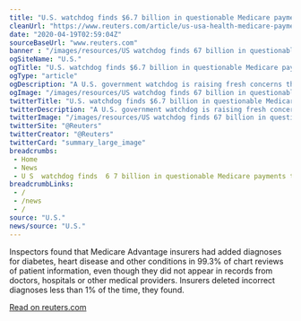 ```yaml
--- 
title: "U.S. watchdog finds $6.7 billion in questionable Medicare payments to insurers"
cleanUrl: "https://www.reuters.com/article/us-usa-health-medicare-payments-idUSKBN1YG0YD"
date: "2020-04-19T02:59:04Z"
sourceBaseUrl: "www.reuters.com"
banner : "/images/resources/US watchdog finds 67 billion in questionable Medicare payments to insurers.png"
ogSiteName: "U.S."
ogTitle: "U.S. watchdog finds $6.7 billion in questionable Medicare payments to insurers"
ogType: "article"
ogDescription: "A U.S. government watchdog is raising fresh concerns that health insurers are exaggerating how sick Medicare patients are, receiving billions of dollars in improper payments as a result."
ogImage: "/images/resources/US watchdog finds 67 billion in questionable Medicare payments to insurers.png"
twitterTitle: "U.S. watchdog finds $6.7 billion in questionable Medicare payments to insurers"
twitterDescription: "A U.S. government watchdog is raising fresh concerns that health insurers are exaggerating how sick Medicare patients are, receiving billions of dollars in improper payments as a result."
twitterImage: "/images/resources/US watchdog finds 67 billion in questionable Medicare payments to insurers.png"
twitterSite: "@Reuters"
twitterCreator: "@Reuters"
twitterCard: "summary_large_image"
breadcrumbs:
 - Home
 - News
 - U S  watchdog finds  6 7 billion in questionable Medicare payments to insurers
breadcrumbLinks:
 - / 
 - /news
 - / 
source: "U.S."
news/source: "U.S."
---
```

Inspectors found that Medicare Advantage insurers had added diagnoses for diabetes, heart disease and other conditions in 99.3% of chart reviews of patient information, even though they did not appear in records from doctors, hospitals or other medical providers. Insurers deleted incorrect diagnoses less than 1% of the time, they found.  
  
[Read on reuters.com](https://www.reuters.com/article/us-usa-health-medicare-payments-idUSKBN1YG0YD)
